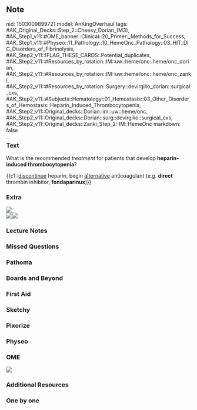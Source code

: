 ## Note
nid: 1503009899721
model: AnKingOverhaul
tags: #AK_Original_Decks::Step_2::Cheesy_Dorian_(M3), #AK_Step1_v11::#OME_banner::Clinical::20_Primer:_Methods_for_Success, #AK_Step1_v11::#Physeo::11_Pathology::10_HemeOnc_Pathology::03_HIT_DIC_Disorders_of_Fibrinolysis, #AK_Step2_v11::!FLAG_THESE_CARDS::Potential_duplicates, #AK_Step2_v11::#Resources_by_rotation::IM::uw::heme/onc::heme/onc_dorian, #AK_Step2_v11::#Resources_by_rotation::IM::uw::heme/onc::heme/onc_zanki, #AK_Step2_v11::#Resources_by_rotation::Surgery::devirgilio_dorian::surgical_cxs, #AK_Step2_v11::#Subjects::Hematology::01_Hemostasis::03_Other_Disorders_of_Hemostasis::Heparin_Induced_Thrombocytopenia, #AK_Step2_v11::Original_decks::Dorian::im::uw::heme/onc, #AK_Step2_v11::Original_decks::Dorian::surg::devirgilio::surgical_cxs, #AK_Step2_v11::Original_decks::Zanki_Step_2::IM::HemeOnc
markdown: false

### Text
What is the recommended <i>treatment</i> for patients that develop
<b>heparin-induced thrombocytopenia</b>?
<div>
  {{c1::<u>discontinue</u> heparin, begin <u>alternative</u>
  anticoagulant (e.g. <b>direct</b> thrombin inhibitor,
  <b>fondaparinux</b>)}}
</div>

### Extra
<img src="type%202%20hit.png">
<div><img src="paste-721799318864362.jpg"><img src=
"paste-719849403711976.jpg"></div>

### Lecture Notes


### Missed Questions


### Pathoma


### Boards and Beyond


### First Aid


### Sketchy


### Pixorize


### Physeo


### OME
<div class="ome-widget">
  <a href="https://onlinemeded.org/spa/surgery?ref=anki"><img src=
  "_OME_AnkiFlashcards_Topic_2.png"></a>
</div>

### Additional Resources


### One by one

